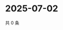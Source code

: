 # 2025-07-02

共 0 条

<!-- BEGIN ZHIHUQUESTIONS -->
<!-- 最后更新时间 Wed Jul 02 2025 07:11:13 GMT+0800 (China Standard Time) -->

<!-- END ZHIHUQUESTIONS -->
